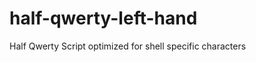 half-qwerty-left-hand
=====================

Half Qwerty Script optimized for shell specific characters
